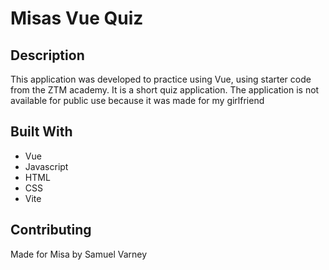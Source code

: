 # Misas Vue Quiz

## Description 
This application was developed to practice using Vue, using starter code from the ZTM academy. It is a short quiz application. The application is not available for public use because it was made for my girlfriend

## Built With 

* Vue
* Javascript
* HTML
* CSS
* Vite

## Contributing

Made for Misa by Samuel Varney